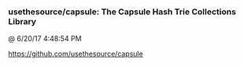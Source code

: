 ﻿

### usethesource/capsule: The Capsule Hash Trie Collections Library
@ 6/20/17 4:48:54 PM

https://github.com/usethesource/capsule

